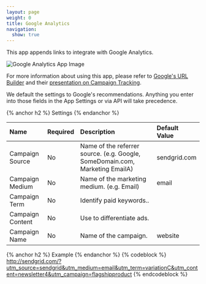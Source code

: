 ```yaml
---
layout: page
weight: 0
title: Google Analytics
navigation:
  show: true
---
```


This app appends links to integrate with Google Analytics.

![Google Analytics App Image]({{root_url}}/images/google_analytics.png "Google Analytics")

For more information about using this app, please refer to [Google's URL Builder](http://support.google.com/googleanalytics/bin/answer.py?hl=en&answer=55578) and their [presentation on Campaign Tracking](http://www.google.com/analytics/iq.html).

We default the settings to Google's recommendations. Anything you enter into those fields in the App Settings or via API will take precedence.


{% anchor h2 %} Settings {% endanchor %}


|Name|Required|Description|Default Value|
|:---|:-------|:----------|:------------|
|Campaign Source|No|Name of the referrer source. (e.g. Google, SomeDomain.com, Marketing EmailA)|sendgrid.com|
|Campaign Medium|No|Name of the marketing medium. (e.g. Email)|email|
|Campaign Term|No|Identify paid keywords..||
|Campaign Content|No|Use to differentiate ads.||
|Campaign Name|No|Name of the campaign.|website|


{% anchor h2 %} Example {% endanchor %}
 {% codeblock %} http://sendgrid.com/?utm_source=sendgrid&utm_medium=email&utm_term=variationC&utm_content=newsletter4&utm_campaign=flagshipproduct {% endcodeblock %}
